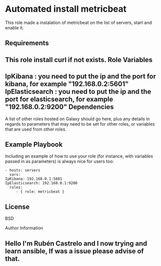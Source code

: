 Automated install metricbeat
=========

This role made a instalation of metricbeat on the list of servers, start and enable it.

Requirements
------------

This role install curl if not exists.
Role Variables
--------------

IpKibana : you need to put the ip and the port for kibana, for example "192.168.0.2:5601"
IpElasticsearch : you need to put the ip and the port for elasticsearch, for example "192.168.0.2:9200"
Dependencies
------------

A list of other roles hosted on Galaxy should go here, plus any details in regards to parameters that may need to be set for other roles, or variables that are used from other roles.

Example Playbook
----------------

Including an example of how to use your role (for instance, with variables passed in as parameters) is always nice for users too:

    - hosts: servers
      vars:
	IpKibana: 192.168.0.1:5601
	IpElasticsearch: 192.168.0.1:9200
      roles:
         - { role: metricbeat }

License
-------

BSD

Author Information

Hello I'm Rubén Castrelo and I now trying and learn ansible, If was a issue please advise of that. 
------------------
